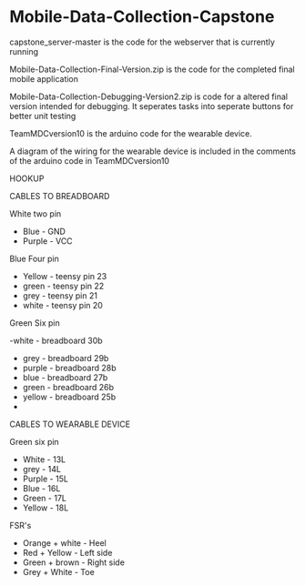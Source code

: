 # Mobile-Data-Collection-Capstone

capstone_server-master is the code for the webserver that is currently running

Mobile-Data-Collection-Final-Version.zip is the code for the completed final mobile application

Mobile-Data-Collection-Debugging-Version2.zip is code for a altered final version intended for debugging. It seperates tasks into seperate buttons for better unit testing

TeamMDCversion10 is the arduino code for the wearable device. 

A diagram of the wiring for the wearable device is included in the comments of the arduino code in TeamMDCversion10


HOOKUP


CABLES TO BREADBOARD

White two pin 

- Blue - GND
- Purple - VCC

Blue Four pin

- Yellow - teensy pin 23
- green - teensy pin 22
- grey - teensy pin 21
- white - teensy pin 20


Green Six pin

-white - breadboard 30b
- grey - breadboard 29b
- purple - breadboard 28b
- blue - breadboard 27b
- green - breadboard 26b
- yellow - breadboard 25b
- 

CABLES TO WEARABLE DEVICE

Green six pin

- White - 13L
- grey - 14L
- Purple - 15L
- Blue - 16L
- Green - 17L
- Yellow - 18L

FSR's

- Orange + white - Heel
- Red + Yellow - Left side
- Green + brown - Right side
- Grey + White - Toe
